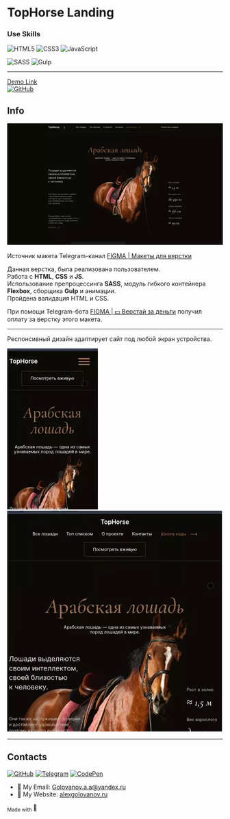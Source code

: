 # TopHorse Landing

### Use Skills

![HTML5](https://img.shields.io/badge/html5-%23E34F26.svg?style=for-the-badge&logo=html5&logoColor=white)
![CSS3](https://img.shields.io/badge/css3-%231572B6.svg?style=for-the-badge&logo=css3&logoColor=white)
![JavaScript](https://img.shields.io/badge/javascript-%23323330.svg?style=for-the-badge&logo=javascript&logoColor=%23F7DF1E)

![SASS](https://img.shields.io/badge/SASS-hotpink.svg?style=for-the-badge&logo=SASS&logoColor=white)
![Gulp](https://img.shields.io/badge/GULP-%23CF4647.svg?style=for-the-badge&logo=gulp&logoColor=white)

---

[Demo Link <br>![GitHub](https://img.shields.io/badge/github-%23121011.svg?style=for-the-badge&logo=github&logoColor=white)](https://golovanovalex.github.io/TopHorse_Landing/)

## Info

![Gifweb](readme/web.webp)

Источник макета Telegram-канал [FIGMA | Макеты для верстки](https://t.me/+oXZSKMmXp6UyOGI6)

Данная верстка, была реализована пользователем.  
Работа с **HTML**, **CSS** и **JS**.  
Использование препроцессинга **SASS**, модуль гибкого контейнера **Flexbox**, сборщика **Gulp** и анимации.  
Пройдена валидация HTML и CSS.

При помощи Telegram-бота [FIGMA | 💵 Верстай за деньги](https://t.me/HtmlCodeForMoney_bot) получил оплату за верстку этого макета.

---

Респонсивный дизайн адаптирует сайт под любой экран устройства.

![GifMobile](readme/mobile.webp) &nbsp;&nbsp;&nbsp;&nbsp;&nbsp;&nbsp;&nbsp;![GifMobile](readme/tablet.webp)

---

## Contacts

[![GitHub](https://img.shields.io/badge/github-%23121011.svg?style=for-the-badge&logo=github&logoColor=white)](https://github.com/GolovanovAlex)
[![Telegram](https://img.shields.io/badge/Telegram-2CA5E0?style=for-the-badge&logo=telegram&logoColor=white)](https://t.me/GolovanovAlex)
[![CodePen](https://img.shields.io/badge/Codepen-000000?style=for-the-badge&logo=codepen&logoColor=white)](https://codepen.io/AlexGolovanov)

- 📧 My Email: <a href="mailto:golovanov.a.a@yandex.ru" >Golovanov.a.a@yandex.ru</a>
- 📜 My Website: [alexgolovanov.ru](http://alexgolovanov.ru)

<sub> Made with </sub>💙
